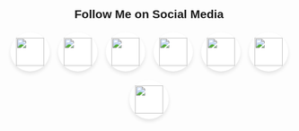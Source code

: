 <!DOCTYPE html>
<html lang="en">
<head>
    <meta charset="UTF-8">
    <meta name="viewport" content="width=device-width, initial-scale=1.0">
    <title>Social Media Icons</title>
    <style>
        body {
            text-align: center;
            font-family: Arial, sans-serif;
        }
        .social-icons {
            display: flex;
            justify-content: center;
            flex-wrap: wrap;
            gap: 15px;
            margin-top: 20px;
        }
        .social-icons a {
            display: flex;
            align-items: center;
            justify-content: center;
            width: 70px;
            height: 70px;
            border-radius: 50%;
            background-color: white;
            box-shadow: 0 4px 6px rgba(0, 0, 0, 0.1);
            transition: transform 0.3s ease-in-out;
        }
        .social-icons a:hover {
            transform: scale(1.1);
        }
        .social-icons img {
            width: 50px;
            height: 50px;
        }
    </style>
</head>
<body>

<h2>Follow Me on Social Media</h2>

<div class="social-icons">
    <a href="https://www.linkedin.com/in/sejanmahmudofficial/" target="_blank">
        <img src="https://img.icons8.com/color/96/linkedin.png"/>
    </a>
    <a href="https://youtube.com/@sejan_gaming_official" target="_blank">
        <img src="https://img.icons8.com/color/96/youtube-play.png"/>
    </a>
    <a href="https://www.facebook.com/SejanMahmudOfficial" target="_blank">
        <img src="https://img.icons8.com/color/96/facebook.png"/>
    </a>
    <a href="https://stackoverflow.com/users/your-id" target="_blank">
        <img src="https://img.icons8.com/color/96/stackoverflow.png"/>
    </a>
    <a href="https://www.instagram.com/sejan__mahmud/" target="_blank">
        <img src="https://img.icons8.com/color/96/instagram-new.png"/>
    </a>
    <a href="mailto:sejangamingofficial@gmail.com">
        <img src="https://img.icons8.com/color/96/gmail.png"/>
    </a>
    <a href="https://wa.me/8801892063187" target="_blank">
        <img src="https://img.icons8.com/color/96/whatsapp.png"/>
    </a>
</div>

</body>
</html>
